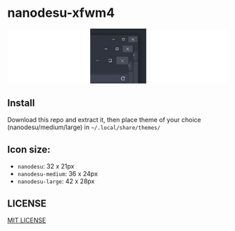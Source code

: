 # nanodesu-xfwm4

![nanodesu](nanodesu.png)

## Install
Download this repo and extract it, then place theme of your choice (nanodesu/medium/large) in `~/.local/share/themes/`

## Icon size:
+ `nanodesu`: 32 x 21px
+ `nanodesu-medium`: 36 x 24px
+ `nanodesu-large`: 42 x 28px

## LICENSE
[MIT LICENSE](LICENSE)
